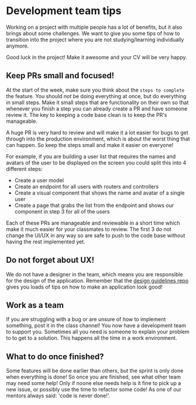 # Development team tips
Working on a project with multiple people has a lot of benefits, but it also brings about some challenges. We want to give you some tips of how to transition into the project where you are not studying/learning individually anymore.

Good luck in the project! Make it awesome and your CV will be very happy.

## Keep PRs small and focused!
At the start of the week, make sure you think about the `steps to complete` the feature. You should *not* be doing everything at once, but do everything in small steps. Make it small steps that are functionality on their own so that whenever you finish a step you can already create a PR and have someone review it. The key to keeping a code base clean is to keep the PR's manageable. 

A huge PR is very hard to review and will make it a lot easier for bugs to get through into the production environment, which is about the worst thing that can happen. So keep the steps small and make it easier on everyone!

For example, if you are building a user list that requires the names and avatars of the user to be displayed on the screen you could split this into 4 different steps:
- Create a user model
- Create an endpoint for all users with routers and controllers
- Create a visual component that shows the name and avatar of a single user
- Create a page that grabs the list from the endpoint and shows our component in step 3 for all of the users

Each of these PRs are manageable and reviewable in a short time which make it much easier for your classmates to review. The first 3 do not change the UI/UX in any way so are safe to push to the code base without having the rest implemented yet.

## Do not forget about UX!
We do not have a designer in the team, which means you are responsible for the design of the application. Remember that the [design guidelines repo](https://github.com/HackYourFuture/design_guidelines) gives you loads of tips on how to make an application look good!

## Work as a team
If you are struggling with a bug or are unsure of how to implement something, post it in the class channel! You now have a development team to support you. Sometimes all you need is someone to explain your problem to to get to a solution. This happens all the time in a work environment.

## What to do once finished?
Some features will be done earlier than others, but the sprint is only done when everything is done! So once you are finished, see what other team may need some help! Only if noone else needs help is it fine to pick up a new issue, or possibly use the time to refactor some code! As one of our mentors always said: 'code is never done!'.
